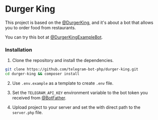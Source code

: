 # Durger King
This project is based on the [@DurgerKing](https://t.me/DurgerKingBot), and it's about a bot that allows you to order food from restaurants.

You can try this bot at [@DurgerKingExampleBot](https://t.me/DurgerKingExampleBot).


### Installation

1. Clone the repository and install the dependencies.

```bash
git clone https://github.com/telegram-bot-php/durger-king.git
cd durger-king && composer install
```

2. Use `.env.example` as a template to create `.env` file.

3. Set the `TELEGRAM_API_KEY` environment variable to the bot token you received from [@BotFather](https://t.me/BotFather).

4. Upload project to your server and set the with direct path to the `server.php` file.
